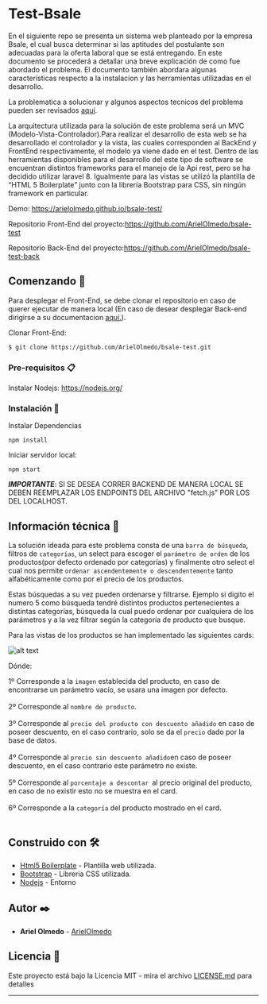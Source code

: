 # Test-Bsale

En el siguiente repo se presenta un sistema web planteado por la empresa Bsale, el cual busca determinar si las aptitudes del postulante son adecuadas para la oferta laboral que se está entregando. En este documento se procederá a detallar una breve explicación de como fue abordado el problema. El documento también abordara algunas características respecto a la instalacion y las herramientas utilizadas en el desarrollo.

La problematica a solucionar y algunos aspectos tecnicos del problema pueden ser revisados [aquí](https://mail-attachment.googleusercontent.com/attachment/u/0/?ui=2&ik=a9213e5e65&attid=0.1&permmsgid=msg-f:1695878238573639094&th=1788f845d87f35b6&view=att&disp=inline&saddbat=ANGjdJ_rGuFdRJSXbKgoXZmH_JwTbwgmB5RPmMIJu_ZWBdNkOyOn6kKFSblfZ9zZ635E2kOWQAXPMm4pnMcqGMgshakylwpgD82ZZtflo9RaZI-8MoErZdu7vRAP6VKGr0koG6VJwwof0sIuu1J9JSswDCYTHeHGp6VUmu98Bx3mIDuxaWaNNcgNMlaeNiWr8RqQpudDJkhbsPPAFkSkRkea0SXtNPMPoCaVaP06ovrpyd1p041VBuLc4gJWV1vySWk1l1MAUxgXLpDP3gGTUUdhfMt089RY2uSkSOcxFZboeFJGdQHCHur-JjGFiQejCbv-cIIjC-HZYmB5i2Wb6CcS23RcmCKsNAlMhZiQvt4lknAxe0Q9X9NBgB-Uj-mcVgjeYz5GmHnJi1kmgh0Hh2ihKEMp0324nMjyZA2LpBI6vBz6IdLpdGbKF_FIzlu0Sje018PgwWN858Pxt38FWBfOotcvXX-SMKZavYPztneMfSGrs_PsvV0fww1Iwee2ZrA-otnk2Hu_q2acsl5k1vadsAC4g5NvzfkE_2G0Qp8lHxHRyIKRy1lM2EpwIywxKpidXBcu8Alz9xB4uSbuL0Wk_bC1smH8hRrCyjZTZGSQddHgf_ye2uLSQYZ7DJkXMYzqvy24S55DOQXhKiXnM6j92y54vCr4ncXeyejEdgLsmQBM4doinOEtbWPpEWw).

La arquitectura utilizada para la solución de este problema será un MVC (Modelo-Vista-Controlador).Para realizar el desarrollo de esta web se ha desarrollado el controlador y la vista, las cuales corresponden al BackEnd y FrontEnd respectivamente, el modelo ya viene dado en el test. Dentro de las herramientas disponibles para el desarrollo del este tipo de software se encuentran distintos frameworks para el manejo de la Api rest, pero se ha decidido utilizar laravel 8. Igualmente para las vistas se utilizó la plantilla de “HTML 5 Boilerplate” junto con la librería Bootstrap para CSS, sin ningún framework en particular.

Demo: https://arielolmedo.github.io/bsale-test/

Repositorio Front-End del proyecto:https://github.com/ArielOlmedo/bsale-test

Repositorio Back-End del proyecto:https://github.com/ArielOlmedo/bsale-test-back


## Comenzando 🚀

Para desplegar el Front-End, se debe clonar el repositorio en caso de querer ejecutar de manera local (En caso de desear desplegar Back-end dirigirse a su documentacion [aquí.](https://github.com/ArielOlmedo/bsale-test-back)).

Clonar Front-End:
```
$ git clone https://github.com/ArielOlmedo/bsale-test.git
```

### Pre-requisitos 📋

Instalar Nodejs: https://nodejs.org/

### Instalación 🔧

Instalar Dependencias

```
npm install
```

Iniciar servidor local:

```
npm start
```

***IMPORTANTE***: SI SE DESEA CORRER BACKEND DE MANERA LOCAL SE DEBEN REEMPLAZAR LOS ENDPOINTS DEL ARCHIVO "fetch.js" POR LOS DEL LOCALHOST.

## Información técnica 📄

La solución ideada para este problema consta de una `barra de búsqueda`, filtros de `categorías`, un select para escoger el `parámetro de orden` de los productos(por defecto ordenado por categorías) y finalmente otro select el cual nos permite `ordenar ascendentemente o descendentemente` tanto alfabéticamente como por el precio de los productos.

Estas búsquedas a su vez pueden ordenarse y filtrarse. Ejemplo si digito el numero 5 como búsqueda tendré distintos productos pertenecientes a distintas categorías, búsqueda la cual puedo ordenar por cualquiera de los parámetros y a la vez filtrar según la categoría de producto que busque.

Para las vistas de los productos se han implementado las siguientes cards:

![alt text](https://scontent.fkna1-1.fna.fbcdn.net/v/t1.15752-9/173560805_482963779736387_4085036035887684951_n.png?_nc_cat=102&ccb=1-3&_nc_sid=ae9488&_nc_ohc=16vHIc5o52UAX_Zr3U7&_nc_ht=scontent.fkna1-1.fna&oh=11aac4e758e13853a1dc78ec468c139f&oe=609BA470)

Dónde:

1º Corresponde a la `imagen` establecida del producto, en caso de encontrarse un parámetro vacío, se usara una imagen por defecto.<br><br/>
2º Corresponde al `nombre de producto`.<br><br/>
3º Corresponde al `precio del producto con descuento añadido` en caso de poseer descuento, en el caso contrario, solo se da el `precio` dado por la base de datos.<br><br/>
4º Corresponde al `precio sin descuento añadido`en caso de poseer descuento, en el caso contrario este parámetro no existe.<br><br/>
5º Corresponde al `porcentaje a descontar `al precio original del producto, en caso de no existir esto no se muestra en el card.<br><br/>
6º Corresponde a la `categoría` del producto mostrado en el card.<br><br/>


## Construido con 🛠️


* [Html5 Boilerplate](https://html5boilerplate.com/) - Plantilla web utilizada.
* [Bootstrap](https://getbootstrap.com/) - Libreria CSS utilizada.
* [Nodejs](https://nodejs.org/) - Entorno


## Autor ✒️

* **Ariel Olmedo** - [ArielOlmedo](https://github.com/ArielOlmedo)


## Licencia 📄

Este proyecto está bajo la Licencia MIT - mira el archivo [LICENSE.md](LICENSE.md) para detalles

---

